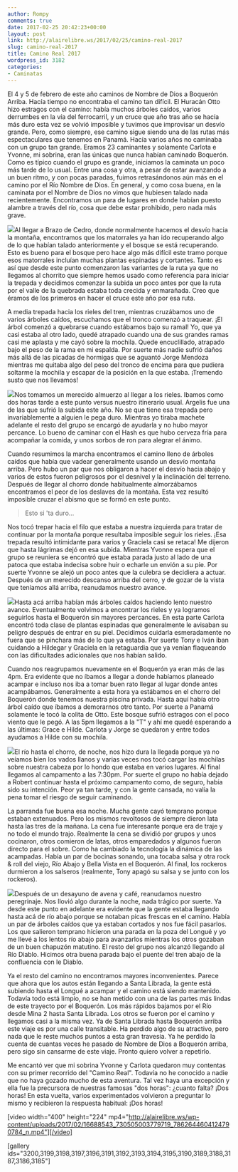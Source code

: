 ```yaml
---
author: Rompy
comments: true
date: 2017-02-25 20:42:23+00:00
layout: post
link: http://alairelibre.ws/2017/02/25/camino-real-2017
slug: camino-real-2017
title: Camino Real 2017
wordpress_id: 3182
categories:
- Caminatas
---
```


El 4 y 5 de febrero de este año caminos de Nombre de Dios a Boquerón Arriba. Hacía tiempo no encontraba el camino tan difícil. El Huracán Otto hizo estragos con el camino: había muchos árboles caídos, varios derrumbes en la vía del ferrocarril, y un cruce que año tras año se hacía más duro esta vez se volvió imposible y tuvimos que improvisar un desvío grande. Pero, como siempre, ese camino sigue siendo una de las rutas más espectaculares que tenemos en Panamá.
Hacía varios años no caminaba con un grupo tan grande. Eramos 23 caminantes y solamente Carlota e Yvonne, mi sobrina, eran las únicas que nunca habían caminado Boquerón. Como es típico cuando el grupo es grande, iniciamos la caminata un poco más tarde de lo usual. Entre una cosa y otra, a pesar de estar avanzando a un buen ritmo, y con pocas paradas, fuimos retrasándonos aún más en el camino por el Río Nombre de Dios. En general, y como cosa buena, en la caminata por el Nombre de Dios no vimos que hubiesen talado nada recientemente. Encontramos un para de lugares en donde habían puesto alambre a través del río, cosa que debe estar prohibido, pero nada más grave.

[![](http://alairelibre.ws/wp-content/uploads/2017/02/16507867_2042627299297602_4894504829886663541_n.jpg)](http://alairelibre.ws/wp-content/uploads/2017/02/16507867_2042627299297602_4894504829886663541_n.jpg)Al llegar a Brazo de Cedro, donde normalmente hacemos el desvío hacia la montaña, encontramos que los matorrales ya han ido recuperando algo de lo que habían talado anteriormente y el bosque se está recuperando. Esto es bueno para el bosque pero hace algo más difícil este tramo porque esos matorrales incluían muchas plantas espinadas y cortantes. Tanto es así que desde este punto comenzaron las variantes de la ruta ya que no llegamos al chorrito que siempre hemos usado como referencia para iniciar la trepada y decidimos comenzar la subida un poco antes por que la ruta por el valle de la quebrada estaba toda crecida y enmarañada. Creo que éramos de los primeros en hacer el cruce este año por esa ruta.

A media trepada hacia los rieles del tren, mientras cruzábamos uno de varios árboles caídos, escuchamos que el tronco comenzó a traquear. ¡El árbol comenzó a quebrarse cuando estábamos bajo su ramal! Yo, que ya casi estaba al otro lado, quedé atrapado cuando una de sus grandes ramas casi me aplasta y me cayó sobre la mochila. Quede encuclillado, atrapado bajo el peso de la rama en mi espalda. Por suerte más nadie sufrió daños más allá de las picadas de hormigas que se aguantó Jorge Mendoza mientras me quitaba algo del peso del tronco de encima para que pudiera soltarme la mochila y escapar de la posición en la que estaba. ¡Tremendo susto que nos llevamos!

[![](http://alairelibre.ws/wp-content/uploads/2017/02/16603003_2042627102630955_794033831399157954_n-150x150.jpg)](http://alairelibre.ws/wp-content/uploads/2017/02/16603003_2042627102630955_794033831399157954_n.jpg)Nos tomamos un merecido almuerzo al llegar a los rieles. Ibamos como dos horas tarde a este punto versus nuestro itinerario usual. Argelis fue una de las que sufrió la subida este año. No se que tiene esa trepada pero invariablemente a alguien le pega duro. Mientras yo tiraba machete adelante el resto del grupo se encargó de ayudarla y no hubo mayor percance. Lo bueno de caminar con el Hash es que hubo cerveza fría para acompañar la comida, y unos sorbos de ron para alegrar el ánimo.

Cuando resumimos la marcha encontramos el camino lleno de árboles caídos que había que vadear generalmente usando un desvío montaña arriba. Pero hubo un par que nos obligaron a hacer el desvío hacia abajo y varios de estos fueron peligrosos por el desnivel y la inclinación del terreno. Después de llegar al chorro donde habitualmente almorzábamos encontramos el peor de los deslaves de la montaña. Esta vez resultó imposible cruzar el abismo que se formó en este punto.



<blockquote>Esto si 'ta duro...</blockquote>



Nos tocó trepar hacia el filo que estaba a nuestra izquierda para tratar de continuar por la montaña porque resultaba imposible seguir los rieles. ¡Esa trepada resultó intimidante para varios y Graciela casi se retaca! Me dijeron que hasta lágrimas dejó en esa subida. Mientras Yvonne espera que el grupo se reuniera se encontró que estaba parada justo al lado de una patoca que estaba indecisa sobre huir o echarle un envión a su pie. Por suerte Yvonne se alejó un poco antes que la culebra se decidiera a actuar. Después de un merecido descanso arriba del cerro, y de gozar de la vista que teníamos allá arriba, reanudamos nuestro avance.

[![](http://alairelibre.ws/wp-content/uploads/2017/02/16507934_10155103655609940_8868923789015461663_n-150x150.jpg)](http://alairelibre.ws/wp-content/uploads/2017/02/16507934_10155103655609940_8868923789015461663_n.jpg)Hasta acá arriba habían más árboles caídos haciendo lento nuestro avance. Eventualmente volvimos a encontrar los rieles y ya logramos seguirlos hasta el Boquerón sin mayores percances. En esta parte Carlota encontró toda clase de plantas espinadas que generalmente le avisaban su peligro después de entrar en su piel. Decidimos cuidarla esmeradamente no fuera que se pinchara más de lo que ya estaba. Por suerte Tony e Iván iban cuidando a Hildegar y Graciela en la retaguardia que ya venían flaqueando con las dificultades adicionales que nos habían salido.

Cuando nos reagrupamos nuevamente en el Boquerón ya eran más de las 4pm. Era evidente que no íbamos a llegar a donde habíamos planeado acampar e incluso nos iba a tomar buen rato llegar al lugar donde antes acampábamos. Generalmente a esta hora ya estábamos en el chorro del Boquerón donde tenemos nuestra piscina privada. Hasta aquí había otro árbol caído que íbamos a demorarnos otro tanto. Por suerte a Panamá solamente le tocó la colita de Otto. Este bosque sufrió estragos con el poco viento que le pegó. A las 5pm llegamos a la "T" y ahí me quedé esperando a las últimas: Grace e Hilde. Carlota y Jorge se quedaron y entre todos ayudamos a Hilde con su mochila.

[![](http://alairelibre.ws/wp-content/uploads/2017/02/16508839_2042626895964309_3030253739977477253_n.jpg)](http://alairelibre.ws/wp-content/uploads/2017/02/16508839_2042626895964309_3030253739977477253_n.jpg)El río hasta el chorro, de noche, nos hizo dura la llegada porque ya no veíamos bien los vados llanos y varias veces nos tocó cargar las mochilas sobre nuestra cabeza por lo hondo que estaba en varios lugares. Al final llegamos al campamento a las 7:30pm. Por suerte el grupo no había dejado a Robert continuar hasta el próximo campamento como, de seguro, había sido su intención. Peor ya tan tarde, y con la gente cansada, no valía la pena tomar el riesgo de seguir caminando.

La parranda fue buena esa noche. Mucha gente cayó temprano porque estaban extenuados. Pero los mismos revoltosos de siempre dieron lata hasta las tres de la mañana. La cena fue interesante porque era de traje y no todo el mundo trajo. Realmente la cena se dividió por grupos y unos cocinaron, otros comieron de latas, otros emparedados y algunos fueron directo para el sobre. Como ha cambiado la tecnología la dinámica de las acampadas. Había un par de bocinas sonando, una tocaba salsa y otra rock & roll del viejo, Río Abajo y Bella Vista en el Boquerón. Al final, los rockeros durmieron a los salseros (realmente, Tony apagó su salsa y se junto con los rockeros).

[![](http://alairelibre.ws/wp-content/uploads/2017/02/16640777_2042627255964273_6810754815683997748_n.jpg)](http://alairelibre.ws/wp-content/uploads/2017/02/16640777_2042627255964273_6810754815683997748_n.jpg)Después de un desayuno de avena y café, reanudamos nuestro peregrinaje. Nos llovió algo durante la noche, nada trágico por suerte. Ya desde este punto en adelante era evidente que la gente estaba llegando hasta acá de río abajo porque se notaban picas frescas en el camino. Había un par de árboles caídos que ya estaban cortados y nos fue fácil pasarlos. Los que salieron temprano hicieron una parada en la poza del Longué y yo me llevé a los lentos río abajo para avanzarlos mientras los otros gozaban de un buen chapuzón matutino. El resto del grupo nos alcanzó llegando al Río Diablo. Hicimos otra buena parada bajo el puente del tren abajo de la confluencia con le Diablo.

Ya el resto del camino no encontramos mayores inconvenientes. Parece que ahora que los autos están llegando a Santa Librada, la gente está subiendo hasta el Longué a acampar y el camino está siendo mantenido. Todavía todo está limpio, no se han metido con una de las partes más lindas de este trayecto por el Boquerón. Los más rápidos bajamos por el Río desde Mina 2 hasta Santa Librada. Los otros se fueron por el camino y llegamos casi a la misma vez. Ya de Santa Librada hasta Boquerón arriba este viaje es por una calle transitable. Ha perdido algo de su atractivo, pero nada que le reste muchos puntos a esta gran travesía. Ya he perdido la cuenta de cuantas veces he pasado de Nombre de Dios a Boquerón arriba, pero sigo sin cansarme de este viaje. Pronto quiero volver a repetirlo.

Me encantó ver que mi sobrina Yvonne y Carlota quedaron muy contentas con su primer recorrido del "Camino Real". Todavía no he conocido a nadie que no haya gozado mucho de esta aventura. Tal vez haya una excepción y ella fue la precursora de nuestras famosas "dos horas": ¿cuanto falta? ¡Dos horas! En esta vuelta, varios experimentados volvieron a preguntar lo mismo y recibieron la respuesta habitual: ¡Dos horas!

[video width="400" height="224" mp4="http://alairelibre.ws/wp-content/uploads/2017/02/16688543_730505003779719_7862644604124790784_n.mp4"][/video]

[gallery ids="3200,3199,3198,3197,3196,3191,3192,3193,3194,3195,3190,3189,3188,3187,3186,3185"]
